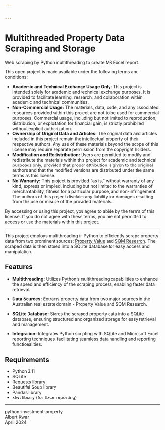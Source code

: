 ```yaml
---


---
```


<h1 id="multithreaded-property-data-scraping-and-storage">Multithreaded Property Data Scraping and Storage</h1>
<p>Web scraping by Python multithreading to create MS Excel report.</p>
<p>This open project is made available under the following terms and conditions:</p>
<ul>
<li><strong>Academic and Technical Exchange Usage Only:</strong> This project is intended solely for academic and technical exchange purposes. It is provided to facilitate learning, research, and collaboration within academic and technical communities.</li>
<li><strong>Non-Commercial Usage:</strong> The materials, data, code, and any associated resources provided within this project are not to be used for commercial purposes. Commercial usage, including but not limited to reproduction, distribution, or exploitation for financial gain, is strictly prohibited without explicit authorization.</li>
<li><strong>Ownership of Original Data and Articles:</strong> The original data and articles included in this project remain the intellectual property of their respective authors. Any use of these materials beyond the scope of this license may require separate permission from the copyright holders.</li>
<li><strong>Modification and Redistribution:</strong> Users are permitted to modify and redistribute the materials within this project for academic and technical purposes only, provided that proper attribution is given to the original authors and that the modified versions are distributed under the same terms as this license.</li>
<li><strong>No Warranty:</strong> This project is provided “as is,” without warranty of any kind, express or implied, including but not limited to the warranties of merchantability, fitness for a particular purpose, and non-infringement. The authors of this project disclaim any liability for damages resulting from the use or misuse of the provided materials.</li>
</ul>
<p>By accessing or using this project, you agree to abide by the terms of this license. If you do not agree with these terms, you are not permitted to access or use the materials within this project.</p>
<hr>
<p>This project employs multithreading in Python to efficiently scrape property data from two prominent sources: <a href="https://www.propertyvalue.com.au/">Property Value</a> and <a href="https://sqmresearch.com.au/">SQM Research</a>. The scraped data is then stored into a SQLite database for easy access and manipulation.</p>
<h2 id="features">Features</h2>
<ul>
<li>
<p><strong>Multithreading:</strong> Utilizes Python’s multithreading capabilities to enhance the speed and efficiency of the scraping process, enabling faster data retrieval.</p>
</li>
<li>
<p><strong>Data Sources:</strong> Extracts property data from two major sources in the Australian real estate domain - Property Value and SQM Research.</p>
</li>
<li>
<p><strong>SQLite Database:</strong> Stores the scraped property data into a SQLite database, ensuring structured and organized storage for easy retrieval and management.</p>
</li>
<li>
<p><strong>Integration:</strong> Integrates Python scripting with SQLite and Microsoft Excel reporting techniques, facilitating seamless data handling and reporting functionalities.</p>
</li>
</ul>
<h2 id="requirements">Requirements</h2>
<ul>
<li>Python 3.11</li>
<li>SQLite</li>
<li>Requests library</li>
<li>Beautiful Soup library</li>
<li>Pandas library</li>
<li>xlwt library (for Excel reporting)</li>
</ul>
<hr>
<p>python-investment-property<br>
Albert Kwan<br>
April 2024</p>

